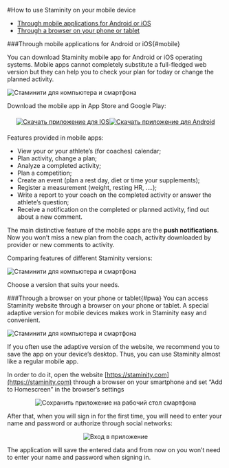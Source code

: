 #How to use Staminity on your mobile device
* [Through mobile applications for Android or iOS](#mobile)
* [Through a browser on your phone or tablet](#pwa)

###Through mobile applications for Android or iOS{#mobile}

You can download Staminity mobile app for Android or iOS operating systems. Mobile apps cannot completely substitute a full-fledged web version but they can help you to check your plan for today or change the planned activity. 

![Стаминити для компьютера и смартфона](https://content.staminity.com/assets/images/mobile/mobile-options-2.png)

Download the mobile app in App Store and Google Play:

<div class="td-guide__downloads">
<a target="_blank" href="https://itunes.apple.com/app/true/id1257031952">
<img src="https://d3ptyyxy2at9ui.cloudfront.net/2e92241a82d85ff0065c23fac1a645df.svg" alt="Скачать приложение для IOS"></a>

<a target="_blank" href="https://play.google.com/store/apps/details?id=com.staminity.phoneapp">
<img src="https://d3ptyyxy2at9ui.cloudfront.net/3371f0722d31099070bef0f710811816.svg" alt="Скачать приложение для Android"></a>
</div>

  <style>
   .td-guide__downloads {
    display: -webkit-box;
    display: -ms-flexbox;
    display: flex;
    -webkit-box-pack: center;
    -ms-flex-pack: center;
    justify-content: center;
    margin-bottom: 20px;
    margin-top: 20px;
    margin-left: 20px;
    margin-right: 20px;
    text-align: center;
}     
  </style>

Features provided in mobile apps:

* View your or your athlete’s (for coaches) calendar;
* Plan activity, change a plan;
* Analyze a completed activity;
* Plan a competition;
* Create an event (plan a rest day, diet or time your supplements);
* Register a measurement (weight, resting HR, ….);
* Write a report to your coach on the completed activity or answer the athlete’s question;
* Receive a notification on the completed or planned activity, find out about a new comment.

The main distinctive feature of the mobile apps are the **push notifications**. Now you won’t miss a new plan from the coach, activity downloaded by provider or new comments to activity.

Comparing features of different Staminity versions:

![Стаминити для компьютера и смартфона](https://content.staminity.com/assets/images/mobile/web-mobile-compare.png)

Choose a version that suits your needs.

###Through a browser on your phone or tablet{#pwa}
You can access Staminity website through a browser on your phone or tablet.  A special adaptive version for mobile devices makes work in Staminity easy and convenient.

![Стаминити для компьютера и смартфона](https://content.staminity.com/assets/images/mobile-pwa/Desktop-and-mobile2.png)

If you often use the adaptive version of the website, we recommend you to save the app on your device’s desktop. Thus, you can use Staminity almost like a regular mobile app.

In order to do it, open the website [https://staminity.com](https://staminity.com) through a browser on your smartphone and set “Add to Homescreen” in the browser’s settings

<p style="text-align:center"><img src="https://content.staminity.com/assets/images/mobile-pwa/save-to-desktop.gif" alt="Сохранить приложение на рабочий стол смартфона"/></p>

After that, when you will sign in for the first time, you will need to enter your name and password or authorize through social networks:

<p style="text-align:center"><img src="https://content.staminity.com/assets/images/mobile-pwa/signin-pwa.gif" alt="Вход в приложение"/></p>

The application will save the entered data and from now on you won’t need to enter your name and password when signing in. 